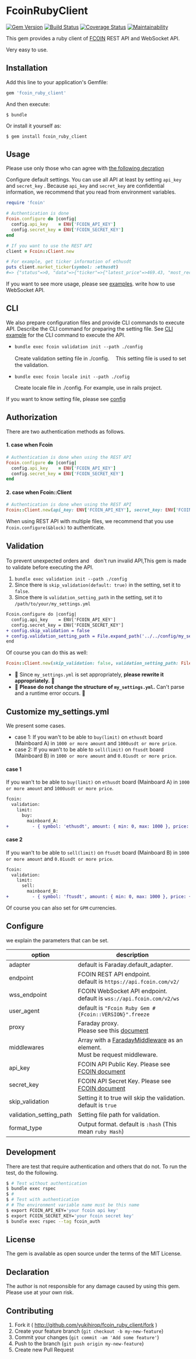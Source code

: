 # FcoinRubyClient
[![Gem Version](https://badge.fury.io/rb/fcoin_ruby_client.svg)](https://badge.fury.io/rb/fcoin_ruby_client)
[![Build Status](https://travis-ci.org/yukihirop/fcoin_ruby_client.svg?branch=master)](https://travis-ci.org/yukihirop/fcoin_ruby_client)
[![Coverage Status](https://coveralls.io/repos/github/yukihirop/fcoin_ruby_client/badge.svg?branch=master)](https://coveralls.io/github/yukihirop/fcoin_ruby_client?branch=master)
[![Maintainability](https://api.codeclimate.com/v1/badges/098a36b2ed22f3a9e627/maintainability)](https://codeclimate.com/github/yukihirop/fcoin_ruby_client/maintainability)

This gem provides a ruby ​​client of [FCOIN](https://www.fcoin.com/) REST API and WebSocket API.

Very easy to use.


## Installation

Add this line to your application's Gemfile:

```ruby
gem 'fcoin_ruby_client'
```

And then execute:

    $ bundle

Or install it yourself as:

    $ gem install fcoin_ruby_client

## Usage
Please use only those who can agree with [the following decration](#Declaration)

Configure default settings.
You can use all API at least by setting `api_key` and `secret_key` .
Because `api_key` and `secret_key` are confidential information,
we recommend that you read from environment variables.

```ruby
require 'fcoin'

# Authentication is done
Fcoin.configure do |config|
  config.api_key    = ENV['FCOIN_API_KEY']
  config.secret_key = ENV['FCOIN_SECRET_KEY']
end

# If you want to use the REST API
client = Fcoin::Client.new

# For example, get ticker information of ethusdt
puts client.market_ticker(symbol: :ethusdt)
#=> {"status"=>0, "data"=>{"ticker"=>{"latest_price"=>469.43, "most_recent_trade_vol"=>0.002, "max_buy_price"=>469.43, "max_buy_amount"=>7.6318, "min_sell_price"=>469.44, "min_sell_amount"=>0.0011, "trade_price_yesterday"=>468.75, "highest_price_today"=>472.0, "lowest_price_today"=>461.76, "symbol_base_vol_today"=>44442.419672207, "symbol_base_price_today"=>20784202.592831347}, "type"=>"ticker.ethusdt", "seq"=>100521295}}

```


If you want to see more usage, please see [examples](https://github.com/yukihirop/fcoin_ruby_client/tree/master/examples).
write how to use WebSocket API.

## CLI
We also prepare configuration files and provide CLI commands to execute API.
Describe the CLI command for preparing the setting file.
See [CLI example](https://github.com/yukihirop/fcoin_ruby_client/tree/master/examples/cli) for the CLI command to execute the API.

- `bundle exec fcoin validation init --path ./config`

  Create validation setting file in ./config.
　This setting file is used to set the validation.

- `bundle exec fcoin locale init --path ./cofig`

  Create locale file in ./config.
  For example, use in rails project.


If you want to know setting file, please see [config](https://github.com/yukihirop/fcoin_ruby_client/tree/master/lib/fcoin/config)

## Authorization
There are two authentication methods as follows.

#### 1. case when Fcoin

```ruby
# Authentication is done when using the REST API
Fcoin.configure do |config|
  config.api_key    = ENV['FCOIN_API_KEY']
  config.secret_key = ENV['FCOIN_SECRET_KEY']
end
```

#### 2. case when Fcoin::Client

```ruby
# Authentication is done when using the REST API
Fcoin::Client.new(api_key: ENV['FCOIN_API_KEY'], secret_key: ENV['FCOIN_SECRET_KEY'])
```


When using REST API with multiple files, we recommend that you use `Fcoin.configure(&block)` to authenticate.

## Validation
To prevent unexpected orders and　don't run invalid API,This gem is made to validate before executing the API.

1. `bundle exec validation init --path ./config`
2. Since there is `skip_validation(default: true)` in the setting, set it to `false`.
3. Since there is `validation_setting_path` in the setting, set it to `/path/to/your/my_settings.yml`

```diff
Fcoin.configure do |config|
  config.api_key    = ENV['FCOIN_API_KEY']
  config.secret_key = ENV['FCOIN_SECRET_KEY']
+ config.skip_validation = false
+ config.validation_setting_path = File.expand_path('../../config/my_settings.yml', __FILE__)
end
```

Of course you can do this as well:

```ruby
Fcoin::Client.new(skip_validation: false, validation_setting_path: File.expand_path('../../config/my_settings.yml', __FILE__))
```

- 🚨 Since `my_settings.yml` is set appropriately, __please rewrite it appropriately.__ 🚨
- 🚨 __Please do not change the structure of `my_settings.yml`.__ Can't parse and a runtime error occurs. 🚨


## Customize my_settings.yml
We present some cases.

- case 1: If you wan't to be able to `buy(limit)` on `ethusdt` board (Mainboard A) in `1000 or more amount` and `1000usdt or more price`.
- case 2: If you wan't to be able to `sell(limit)` on `ftusdt` board (Mainboard B) in `1000 or more amount` and `0.01usdt or more price`.

#### case 1
If you wan't to be able to `buy(limit)` on `ethusdt` board (Mainboard A) in `1000 or more amount` and `1000usdt or more price`.

```diff
fcoin:
  validation:
    limit:
      buy:
        mainboard_A:
+         - { symbol: 'ethusdt', amount: { min: 0, max: 1000 }, price: { min: 0, max: 10000 } }
```

#### case 2
If you wan't to be able to `sell(limit)` on `ftusdt` board (Mainboard B) in `1000 or more amount` and `0.01usdt or more price`.

```diff
fcoin:
  validation:
    limit:
      sell:
        mainboard_B:
+         - { symbol: 'ftusdt', amount: { min: 0, max: 1000 }, price: { min: 0, max: 0.01 } }
```

Of course you can also set for `GPM` currencies.


## Configure
we explain the parameters that can be set.

|option|description|
|------|------------------------------------|
|adapter|default is Faraday.default_adapter.|
|endpoint|FCOIN REST API endpoint.<br> default is `https://api.fcoin.com/v2/`|
|wss_endpoint|FCOIN WebSocket API endpoint.<br>default is `wss://api.fcoin.com/v2/ws`|
|user_agent|default is `"Fcoin Ruby Gem #{Fcoin::VERSION}".freeze` |
|proxy| Faraday proxy.<br> Please see this [document](https://github.com/lostisland/faraday#proxy)|
|middlewares|Array with a [FaradayMiddleware](https://github.com/lostisland/faraday#writing-middleware) as an element.<br> Must be request middleware.|
|api_key|FCOIN API Public Key. Please see [FCOIN document](https://developer.fcoin.com/zh.html)|
|secret_key|FCOIN API Secret Key. Please see [FCOIN document](https://developer.fcoin.com/zh.html)|
|skip_validation|Setting it to true will skip the validation. default is `true`|
|validation_setting_path|Setting file path for validation.|
|format_type|Output format. default is `:hash` (This mean `ruby Hash`)|


## Development
There are test that require authentication and others that do not.
To run the test, do the following.

```bash
$ # Test without authentication
$ bundle exec rspec
$ #
$ # Test with authentication
# # The environment variable name must be this name
$ export FCOIN_API_KEY='your fcoin api key'
$ export FCOIN_SECRET_KEY='your fcoin secret key'
$ bundle exec rspec --tag fcoin_auth

```

## License
The gem is available as open source under the terms of the MIT License.

## Declaration
The author is not responsible for any damage caused by using this gem.
Please use at your own risk.

## Contributing

1. Fork it ( http://github.com/yukihirop/fcoin_ruby_client/fork )
2. Create your feature branch (`git checkout -b my-new-feature`)
3. Commit your changes (`git commit -am 'Add some feature'`)
4. Push to the branch (`git push origin my-new-feature`)
5. Create new Pull Request
